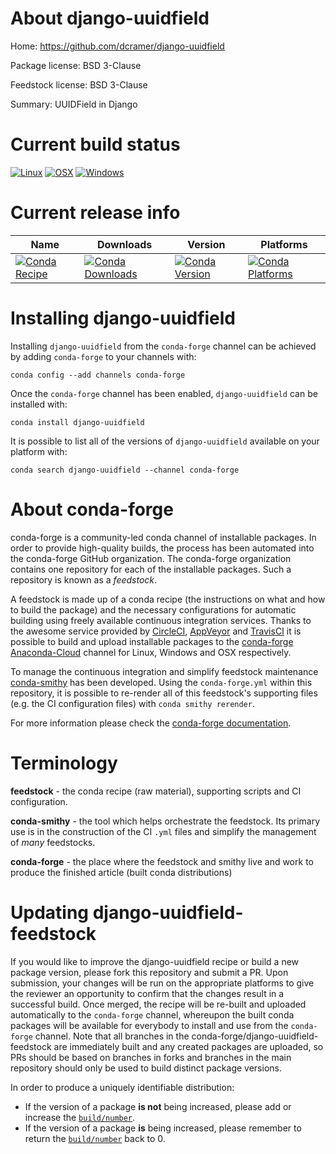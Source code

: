 About django-uuidfield
======================

Home: https://github.com/dcramer/django-uuidfield

Package license: BSD 3-Clause

Feedstock license: BSD 3-Clause

Summary: UUIDField in Django



Current build status
====================

[![Linux](https://img.shields.io/circleci/project/github/conda-forge/django-uuidfield-feedstock/master.svg?label=Linux)](https://circleci.com/gh/conda-forge/django-uuidfield-feedstock)
[![OSX](https://img.shields.io/travis/conda-forge/django-uuidfield-feedstock/master.svg?label=macOS)](https://travis-ci.org/conda-forge/django-uuidfield-feedstock)
[![Windows](https://img.shields.io/appveyor/ci/conda-forge/django-uuidfield-feedstock/master.svg?label=Windows)](https://ci.appveyor.com/project/conda-forge/django-uuidfield-feedstock/branch/master)

Current release info
====================

| Name | Downloads | Version | Platforms |
| --- | --- | --- | --- |
| [![Conda Recipe](https://img.shields.io/badge/recipe-django--uuidfield-green.svg)](https://anaconda.org/conda-forge/django-uuidfield) | [![Conda Downloads](https://img.shields.io/conda/dn/conda-forge/django-uuidfield.svg)](https://anaconda.org/conda-forge/django-uuidfield) | [![Conda Version](https://img.shields.io/conda/vn/conda-forge/django-uuidfield.svg)](https://anaconda.org/conda-forge/django-uuidfield) | [![Conda Platforms](https://img.shields.io/conda/pn/conda-forge/django-uuidfield.svg)](https://anaconda.org/conda-forge/django-uuidfield) |

Installing django-uuidfield
===========================

Installing `django-uuidfield` from the `conda-forge` channel can be achieved by adding `conda-forge` to your channels with:

```
conda config --add channels conda-forge
```

Once the `conda-forge` channel has been enabled, `django-uuidfield` can be installed with:

```
conda install django-uuidfield
```

It is possible to list all of the versions of `django-uuidfield` available on your platform with:

```
conda search django-uuidfield --channel conda-forge
```


About conda-forge
=================

conda-forge is a community-led conda channel of installable packages.
In order to provide high-quality builds, the process has been automated into the
conda-forge GitHub organization. The conda-forge organization contains one repository
for each of the installable packages. Such a repository is known as a *feedstock*.

A feedstock is made up of a conda recipe (the instructions on what and how to build
the package) and the necessary configurations for automatic building using freely
available continuous integration services. Thanks to the awesome service provided by
[CircleCI](https://circleci.com/), [AppVeyor](https://www.appveyor.com/)
and [TravisCI](https://travis-ci.org/) it is possible to build and upload installable
packages to the [conda-forge](https://anaconda.org/conda-forge)
[Anaconda-Cloud](https://anaconda.org/) channel for Linux, Windows and OSX respectively.

To manage the continuous integration and simplify feedstock maintenance
[conda-smithy](https://github.com/conda-forge/conda-smithy) has been developed.
Using the ``conda-forge.yml`` within this repository, it is possible to re-render all of
this feedstock's supporting files (e.g. the CI configuration files) with ``conda smithy rerender``.

For more information please check the [conda-forge documentation](https://conda-forge.org/docs/).

Terminology
===========

**feedstock** - the conda recipe (raw material), supporting scripts and CI configuration.

**conda-smithy** - the tool which helps orchestrate the feedstock.
                   Its primary use is in the construction of the CI ``.yml`` files
                   and simplify the management of *many* feedstocks.

**conda-forge** - the place where the feedstock and smithy live and work to
                  produce the finished article (built conda distributions)


Updating django-uuidfield-feedstock
===================================

If you would like to improve the django-uuidfield recipe or build a new
package version, please fork this repository and submit a PR. Upon submission,
your changes will be run on the appropriate platforms to give the reviewer an
opportunity to confirm that the changes result in a successful build. Once
merged, the recipe will be re-built and uploaded automatically to the
`conda-forge` channel, whereupon the built conda packages will be available for
everybody to install and use from the `conda-forge` channel.
Note that all branches in the conda-forge/django-uuidfield-feedstock are
immediately built and any created packages are uploaded, so PRs should be based
on branches in forks and branches in the main repository should only be used to
build distinct package versions.

In order to produce a uniquely identifiable distribution:
 * If the version of a package **is not** being increased, please add or increase
   the [``build/number``](https://conda.io/docs/user-guide/tasks/build-packages/define-metadata.html#build-number-and-string).
 * If the version of a package **is** being increased, please remember to return
   the [``build/number``](https://conda.io/docs/user-guide/tasks/build-packages/define-metadata.html#build-number-and-string)
   back to 0.
